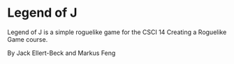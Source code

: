 # Legend of J

Legend of J is a simple roguelike game for the CSCI 14 Creating a Roguelike Game course.

By Jack Ellert-Beck and Markus Feng
